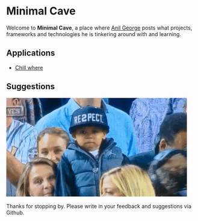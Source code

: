 # Minimal Cave

Welcome to **Minimal Cave**, a place where [Anil George](https://www.linkedin.com/in/anilgeorge04/) posts what projects, frameworks and technologies he is tinkering around with and learning. 

## Applications
- [Chill where](https://anilgeorge04.github.io/chill-where)

## Suggestions

![respect](images/respect.gif)

Thanks for stopping by. 
Please write in your feedback and suggestions via Github.
